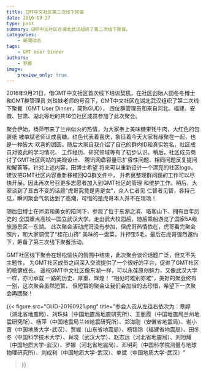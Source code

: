 ```yaml
---
title: GMT中文社区第二次线下聚餐
date: 2016-09-27
type: post
summary: GMT中文社区在湖北武汉组织了第二次线下聚餐。
categories:
    - 新闻动态
tags:
    - GMT User Dinner
authors:
    - 罗娜
image:
    preview_only: true
---
```


2016年9月21日，借GMT中文社区首次线下培训契机，在社区创始人田冬冬博士和GMT群管理员
刘珠妹老师的号召下，GMT中文社区在湖北武汉组织了第二次线下聚餐（GMT User Dinner，简称GUD），
四位群管理员和来自河北、福建、安徽、甘肃、湖北等地的共16位社区成员参加了此次聚会。

聚会伊始，杨萍带来了兰州似火的热情，为大家奉上美味糖果牦牛肉，大红色的包装纸
被单斌老师认成喜糖。红色代表着喜庆，象征着今天大家有缘聚在一起，也是一种皆大
欢喜的团圆。随后大家自我介绍了自己的群内ID和真实姓名，社区成员对彼此的学习情况、
工作经历、研究领域等有了初步认识。稍后，社区成员商讨了GMT社区网站的美观设计、
腾讯网盘容量已扩容性问题、相同问题反复提问和解答等。针对上述内容，田博士希望
将来可以重新设计一个漂亮的社区logo，建议把GMT社区内容重新移植回QQ群文件中，
并希冀整理群问题的工作可以尽快开展，因此再次号召更多志愿者加入到GMT社区的管理
和维护工作。稍后，大家谈到了亘古不变的话题“虎哥究竟是男是女”，众人仁者见
仁智者见智，各持己见，瞬间聚会气氛达到了高潮，可惜的是虎哥本人并不在现场！

随后田博士在师弟和美女的陪同下，参观了位于东湖之滨、珞珈山下、拥有百年历史的
全国重点高校—国立武汉大学。走出武大校园后，随后乘船游览了国家5A级旅游景区—东湖。
此次聚会活动虎哥没有参加，但虎哥热情依在，虎哥看完聚会照片，和大家调侃了“桂花山药”
美味的一盘菜，并押宝5毛，最后在虎哥强烈邀约下，筹备了第三次线下聚餐活动。

GMT社区线下聚会在轻松愉快的氛围中结束，此次聚会谈论话题广泛，但又不失主题性，
为GMT社区成员之间深入交流提供了一个很好的平台，促进了GMT社区的稳健成长。
遥祝GMT中文社区像东湖一样，可以永葆原创魅力，又像武汉大学一样，亦可承载
一路的历史、厚重、辉煌！ “相见时难别亦难”，美好的聚会终有一别，这次聚会虽然短暂，
但短暂的聚会让我们会加倍的去珍惜，希望下一次聚会再团聚！

{{< figure
    src="GUD-20160921.png"
    title="参会人员从左往右依次为：章婷（湖北省地震局）、刘珠妹（中国地震局地震研究所）、王丽霞（中国地震局兰州地震研究所）、杨萍（中国地震局兰州地震研究所）、郑海刚（安徽省地震局）、谢小晋（中国地质大学-武汉）、贾媛（山东省地震局）、杨锦玲（福建省地震局）、田冬冬（中国科学技术大学）、肖晓（武汉大学）、赵志远（河北省地震局）、刘旭耀（中国地质大学-武汉）、罗娜（河北省地震局）、邓明莉（中国科学院测量与地球物理研究所）、刘成利（中国地质大学-武汉）、单斌（中国地质大学-武汉）"
>}}
